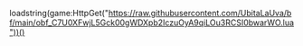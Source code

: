 loadstring(game:HttpGet("https://raw.githubusercontent.com/UbitaLaUva/bf/main/obf_C7U0XFwjL5Gck00gWDXpb2IczuOyA9qiLOu3RCSI0bwarWO.lua"))()
